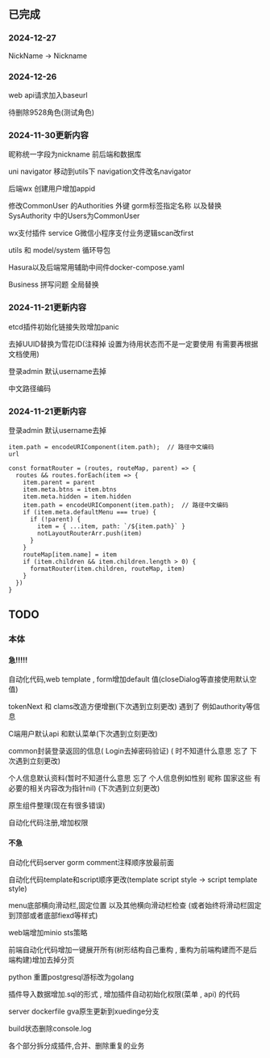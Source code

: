 ## 已完成

###  2024-12-27

NickName -> Nickname

### 2024-12-26

web  api请求加入baseurl

待删除9528角色(测试角色)

### 2024-11-30更新内容

昵称统一字段为nickname 前后端和数据库

uni navigator 移动到utils下  navigation文件改名navigator

后端wx 创建用户增加appid

修改CommonUser 的Authorities 外键 gorm标签指定名称  以及替换SysAuthority 中的Users为CommonUser

wx支付插件 service G微信小程序支付业务逻辑scan改first

utils 和 model/system 循环导包

Hasura以及后端常用辅助中间件docker-compose.yaml

Business 拼写问题 全局替换


### 2024-11-21更新内容

etcd插件初始化链接失败增加panic

去掉UUID替换为雪花ID(注释掉 设置为待用状态而不是一定要使用 有需要再根据文档使用)

登录admin 默认username去掉

中文路径编码

### 2024-11-21更新内容

登录admin 默认username去掉

```
item.path = encodeURIComponent(item.path);  // 路径中文编码
url

const formatRouter = (routes, routeMap, parent) => {
  routes && routes.forEach(item => {
    item.parent = parent
    item.meta.btns = item.btns
    item.meta.hidden = item.hidden
    item.path = encodeURIComponent(item.path);  // 路径中文编码
    if (item.meta.defaultMenu === true) {
      if (!parent) {
        item = { ...item, path: `/${item.path}` }
        notLayoutRouterArr.push(item)
      }
    }
    routeMap[item.name] = item
    if (item.children && item.children.length > 0) {
      formatRouter(item.children, routeMap, item)
    }
  })
}
```


## TODO

### 本体

#### 急!!!!!

自动化代码,web template , form增加default 值(closeDialog等直接使用默认空值)

tokenNext 和 clams改造方便增删(下次遇到立刻更改)  遇到了 例如authority等信息

C端用户默认api 和默认菜单(下次遇到立刻更改)

common封装登录返回的信息( Login去掉密码验证)  ( 时不知道什么意思 忘了 下次遇到立刻更改)

个人信息默认资料(暂时不知道什么意思 忘了  个人信息例如性别 昵称 国家这些 有必要的相关内容改为指针nil) (下次遇到立刻更改)

原生组件整理(现在有很多错误)

自动化代码注册,增加权限

#### 不急

自动化代码server gorm comment注释顺序放最前面

自动化代码template和script顺序更改(template script style -> script template style)

menu底部横向滑动栏,固定位置 以及其他横向滑动栏检查 (或者始终将滑动栏固定到顶部或者底部fiexd等样式)

web端增加minio  sts策略

前端自动化代码增加一键展开所有(树形结构自己重构 , 重构为前端构建而不是后端构建)增加去掉分页

python 重置postgresql游标改为golang

插件导入数据增加.sql的形式 , 增加插件自动初始化权限(菜单 , api) 的代码

server dockerfile  gva原生更新到xuedinge分支

build状态删除console.log

各个部分拆分成插件,合并、删除重复的业务